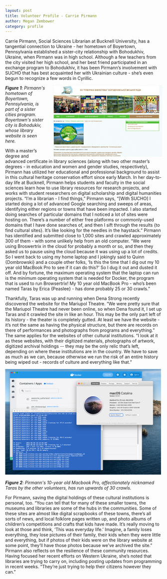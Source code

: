 ```yaml
---
layout: post
title: Volunteer Profile - Carrie Pirmann
author: Megan Zembower
category: profile
---
```

Carrie Pirmann, Social Sciences Librarian at Bucknell University, has a tangential connection to Ukraine - her hometown of Boyertown, Pennsylvania established a sister-city relationship with Bohodukhiv, Ukraine, when Pirmann was in high school. Although a few teachers from the city visited her high school, and her best friend participated in an exchange program to Bohodukhiv, it has been Pirmann’s involvement with SUCHO that has best acquainted her with Ukrainian culture - she’s even begun to recognize a few words in Cyrillic. 

<img src="/assets/images/BohodukivLibrary.png" width="350px" style="float:right;padding-left:25px" alt="Bohodukiv Library Website" title="Credit:Screengrab by Carrie Pirmann"> 

***Figure 1**: Pirmann's hometown of Boyertown, Pennsylvania, is part of a sister cities program. Boyertown's sister city is Bohodukiv, whose library website is seen here.*

With a master’s degree and advanced certificate in library sciences (along with two other master’s degrees - in education and women and gender studies, respectively), Pirmann has utilized her educational and professional background to assist in this cultural heritage conservation effort since early March. In her day-to-day life at Bucknell, Pirmann helps students and faculty in the social sciences learn how to use library resources for research projects, and works with student researchers on digital scholarship and digital humanities projects. “I’m a librarian - I find things,” Pirmann says, “[With SUCHO] I started doing a lot of advanced Google searching and sweeps of areas, identifying either regions or towns that have been impacted. I also started doing searches of particular domains that I noticed a lot of sites were hosting on. There’s a number of either free platforms or commonly-used domains that I have done searches of, and then I sift through the results {to find cultural sites}. It’s like looking for the needles in the haystack.” Pirmann has identified and submitted close to 1,000 sites and crawled approximately 300 of them - with some unlikely help from an old computer. “We were using Broswertrix in the cloud for probably a month or so, and then they asked us to pause using the cloud because it was using up a lot of credits. So I went back to using my home laptop and I jokingly said to Quinn {Dombrowski} and a couple other folks, ‘Is this the time that I dig out my 10 year old MacBook Pro to see if it can do this?’ So I dug it out and dusted it off. And by fortune, the maximum operating system that the laptop can run is the minimum operating system that is needed for Docker, the program that is used to run Browsertrix! My 10 year old MacBook Pro - who’s been named Taras by Erica {Peaslee} - has done probably 25 or 30 crawls.” 

Thankfully, Taras was up and running when Dena Strong recently discovered the website for the Mariupol Theatre. “We were pretty sure that the Mariupol Theatre had never been online, so when Dena found it, I set up Taras and it crawled the site in like an hour. This may be the only part left of its history - the theater is completely gutted. At least we have the website - it’s not the same as having the physical structure, but there are records on there of performances and photographs from programs and everything.” The same applies for the websites of other cultural institutions. “I look at it as these websites, with their digitized materials, photographs of artwork, digitized archival holdings -- they may be the only relic that’s left, depending on where these institutions are in the country. We have to save as much as we can, because otherwise we run the risk of an entire history being wiped out - records of culture and everything like that.” 

<img src="/assets/images/taras.png" width="500px" style="float:center;padding-right:25px-left:25px" alt="Image of 10 year old Macbook Pro" title="Credit: Photograph by Carrie Pirmann"> 

***Figure 2**: Pirmann's 10-year old Macbook Pro, affectionately nicknamed Taras by the other volunteers, has run upwards of 30 crawls.* 

For Pirmann, saving the digital holdings of these cultural institutions is personal, too. “You can tell that for many of these smaller towns, the museums and libraries are some of the hubs in the communities. Some of these sites are almost like digital scrapbooks of these towns, there’s all sorts of news, and local folklore pages written up, and photo albums of children’s competitions and crafts that kids have made. It’s really moving to look at those and think, ‘This was everyday life.’ Imagine, a family loses everything, they lose pictures of their family, their kids when they were little and everything, but if photos of their kids were on the library website at some point, they’ll have those photos because we’ve archived the site.” Pirmann also reflects on the resilience of these community resources. Having focused her recent efforts on Western Ukraine, she’s noted that libraries are trying to carry on, including posting updates from programming in recent weeks. “They’re just trying to help their citizens however they can.” 
